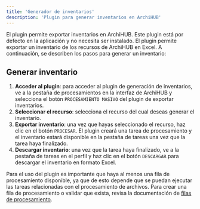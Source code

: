 ```yaml
---
title: 'Generador de inventarios'
description: 'Plugin para generar inventarios en ArchiHUB'
---
```


El plugin permite exportar inventarios en ArchiHUB. Este plugin está por defecto en la aplicación y no necesita ser instalado. El plugin permite exportar un inventario de los recursos de ArchiHUB en Excel. A continuación, se describen los pasos para generar un inventario:

## Generar inventario

1. **Acceder al plugin**: para acceder al plugin de generación de inventarios, ve a la pestaña de procesamientos en la interfaz de ArchiHUB y selecciona el botón `PROCESAMIENTO MASIVO` del plugin de exportar inventarios.
2. **Seleccionar el recurso**: selecciona el recurso del cual deseas generar el inventario.
3. **Exportar inventario**: una vez que hayas seleccionado el recurso, haz clic en el botón `PROCESAR`. El plugin creará una tarea de procesamiento y el inventario estará disponible en la pestaña de tareas una vez que la tarea haya finalizado.
4. **Descargar inventario**: una vez que la tarea haya finalizado, ve a la pestaña de tareas en el perfil y haz clic en el botón `DESCARGAR` para descargar el inventario en formato Excel.

Para el uso del plugin es importante que haya al menos una fila de procesamiento disponible, ya que de esto depende que se puedan ejecutar las tareas relacionadas con el procesamiento de archivos. Para crear una fila de procesamiento o validar que exista, revisa la documentación de [filas de procesamiento](../nodos).